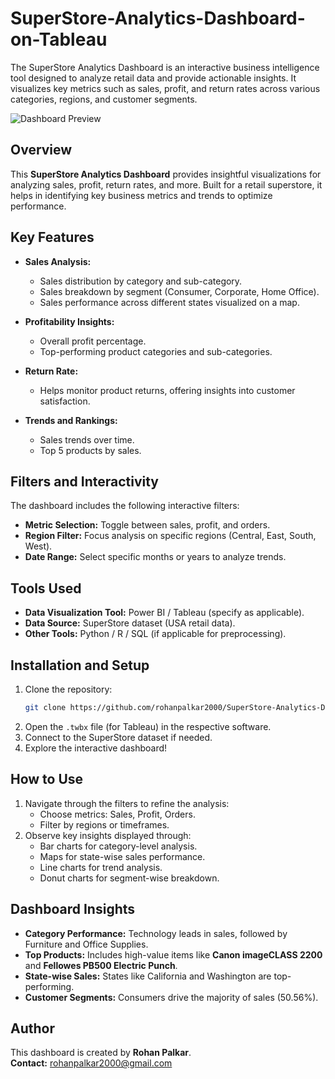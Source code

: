 # SuperStore-Analytics-Dashboard-on-Tableau
The SuperStore Analytics Dashboard is an interactive business intelligence tool designed to analyze retail data and provide actionable insights. It visualizes key metrics such as sales, profit, and return rates across various categories, regions, and customer segments.



![Dashboard Preview](SuperStore_Analytics_Dashboard.png)

## Overview
This **SuperStore Analytics Dashboard** provides insightful visualizations for analyzing sales, profit, return rates, and more. Built for a retail superstore, it helps in identifying key business metrics and trends to optimize performance.

## Key Features
- **Sales Analysis:**
  - Sales distribution by category and sub-category.
  - Sales breakdown by segment (Consumer, Corporate, Home Office).
  - Sales performance across different states visualized on a map.

- **Profitability Insights:**
  - Overall profit percentage.
  - Top-performing product categories and sub-categories.

- **Return Rate:**
  - Helps monitor product returns, offering insights into customer satisfaction.

- **Trends and Rankings:**
  - Sales trends over time.
  - Top 5 products by sales.

## Filters and Interactivity
The dashboard includes the following interactive filters:
- **Metric Selection:** Toggle between sales, profit, and orders.
- **Region Filter:** Focus analysis on specific regions (Central, East, South, West).
- **Date Range:** Select specific months or years to analyze trends.

## Tools Used
- **Data Visualization Tool:** Power BI / Tableau (specify as applicable).
- **Data Source:** SuperStore dataset (USA retail data).
- **Other Tools:** Python / R / SQL (if applicable for preprocessing).

## Installation and Setup
1. Clone the repository:
   ```bash
   git clone https://github.com/rohanpalkar2000/SuperStore-Analytics-Dashboard.git
   ```
2. Open the `.twbx` file (for Tableau) in the respective software.
3. Connect to the SuperStore dataset if needed.
4. Explore the interactive dashboard!

## How to Use
1. Navigate through the filters to refine the analysis:
   - Choose metrics: Sales, Profit, Orders.
   - Filter by regions or timeframes.
2. Observe key insights displayed through:
   - Bar charts for category-level analysis.
   - Maps for state-wise sales performance.
   - Line charts for trend analysis.
   - Donut charts for segment-wise breakdown.

## Dashboard Insights
- **Category Performance:** Technology leads in sales, followed by Furniture and Office Supplies.
- **Top Products:** Includes high-value items like **Canon imageCLASS 2200** and **Fellowes PB500 Electric Punch**.
- **State-wise Sales:** States like California and Washington are top-performing.
- **Customer Segments:** Consumers drive the majority of sales (50.56%).

## Author
This dashboard is created by **Rohan Palkar**.  
**Contact:** rohanpalkar2000@gmail.com  

